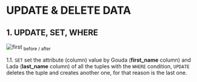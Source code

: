 # UPDATE & DELETE DATA
## 1. UPDATE, SET, WHERE
![first](https://github.com/RogerCL24/pgSQL/assets/90930371/00c6be9c-d82b-4737-8949-e4e574a0f02b)
<sub>before / after </sub>

1.1. `SET` set the attribute (column) value by Gouda (**first_name** column) and Lada (**last_name** column) of all the tuples with the `WHERE` condition, `UPDATE` deletes the tuple and creates another one, for that reason is the last one.

